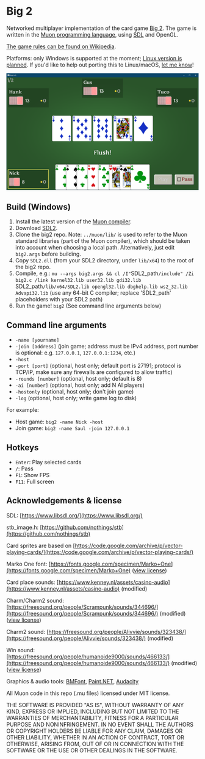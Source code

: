 # Big 2

Networked multiplayer implementation of the card game [Big 2](https://en.wikipedia.org/wiki/Big_two). The game is written in the [Muon programming language](https://github.com/nickmqb/muon), using [SDL](https://www.libsdl.org/) and OpenGL.

[The game rules can be found on Wikipedia](https://en.wikipedia.org/wiki/Big_two).

Platforms: only Windows is supported at the moment; [Linux version is planned](https://github.com/nickmqb/big2/issues/1). If you'd like to help out porting this to Linux/macOS, [let me know](https://github.com/nickmqb/big2/issues/2)!

![alt text](docs/screenshot_0.png "Screenshot")

## Build (Windows)

1. Install the latest version of the [Muon compiler](https://github.com/nickmqb/muon/blob/master/docs/getting_started.md).
2. Download [SDL2](https://www.libsdl.org/download-2.0.php).
3. Clone the big2 repo. Note: `../muon/lib/` is used to refer to the Muon standard libraries (part of the Muon compiler), which should be taken into account when choosing a local path. Alternatively, just edit `big2.args` before building.
4. Copy `SDL2.dll` (from your SDL2 directory, under `lib/x64`) to the root of the big2 repo.
5. Compile, e.g.: `mu --args big2.args && cl /I"`SDL2_path`/include" /Zi big2.c /link kernel32.lib user32.lib gdi32.lib `SDL2_path`/lib/x64/SDL2.lib opengl32.lib dbghelp.lib ws2_32.lib Advapi32.lib` (use any 64-bit C compiler; replace 'SDL2_path' placeholders with your SDL2 path)
6. Run the game! `big2` (See command line arguments below)

## Command line arguments

* `-name [yourname]`
* `-join [address]` (join game; address must be IPv4 address, port number is optional: e.g. `127.0.0.1`, `127.0.0.1:1234`, etc.)
* `-host`
* `-port [port]` (optional, host only; default port is 27191; protocol is TCP/IP, make sure any firewalls are configured to allow traffic)
* `-rounds [number]` (optional, host only; default is 8)
* `-ai [number]` (optional, host only; add N AI players)
* `-hostonly` (optional, host only; don't join game)
* `-log` (optional, host only; write game log to disk)

For example:
* Host game: `big2 -name Nick -host`
* Join game: `big2 -name Saul -join 127.0.0.1`

## Hotkeys

* `Enter`: Play selected cards
* `/`: Pass
* `F1`: Show FPS
* `F11`: Full screen

## Acknowledgements & license

SDL: [https://www.libsdl.org/](https://www.libsdl.org/)

stb_image.h: [https://github.com/nothings/stb](https://github.com/nothings/stb)

Card sprites are based on [https://code.google.com/archive/p/vector-playing-cards/](https://code.google.com/archive/p/vector-playing-cards/)

Marko One font: [https://fonts.google.com/specimen/Marko+One](https://fonts.google.com/specimen/Marko+One) ([view license](docs/MarkoOne-OFL.txt))

Card place sounds: [https://www.kenney.nl/assets/casino-audio](https://www.kenney.nl/assets/casino-audio) (modified)

Charm/Charm2 sound: [https://freesound.org/people/Scrampunk/sounds/344696/](https://freesound.org/people/Scrampunk/sounds/344696/) (modified) ([view license](https://creativecommons.org/licenses/by/3.0/))

Charm2 sound: [https://freesound.org/people/Alivvie/sounds/323438/](https://freesound.org/people/Alivvie/sounds/323438/) (modified)

Win sound: [https://freesound.org/people/humanoide9000/sounds/466133/](https://freesound.org/people/humanoide9000/sounds/466133/) (modified) ([view license](https://creativecommons.org/licenses/by/3.0/))

Graphics & audio tools: [BMFont](https://www.angelcode.com/products/bmfont/), [Paint.NET](https://www.getpaint.net/), [Audacity](https://www.audacityteam.org/)

All Muon code in this repo (.mu files) licensed under MIT license.

THE SOFTWARE IS PROVIDED "AS IS", WITHOUT WARRANTY OF ANY KIND, EXPRESS OR
IMPLIED, INCLUDING BUT NOT LIMITED TO THE WARRANTIES OF MERCHANTABILITY,
FITNESS FOR A PARTICULAR PURPOSE AND NONINFRINGEMENT. IN NO EVENT SHALL THE
AUTHORS OR COPYRIGHT HOLDERS BE LIABLE FOR ANY CLAIM, DAMAGES OR OTHER
LIABILITY, WHETHER IN AN ACTION OF CONTRACT, TORT OR OTHERWISE, ARISING FROM,
OUT OF OR IN CONNECTION WITH THE SOFTWARE OR THE USE OR OTHER DEALINGS IN THE
SOFTWARE.